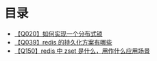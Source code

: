 # 目录
+ [【Q020】如何实现一个分布式锁](21.html)
+ [【Q039】redis 的持久化方案有哪些](40.html)
+ [【Q150】redis 中 zset 是什么，用作什么应用场景](151.html)
